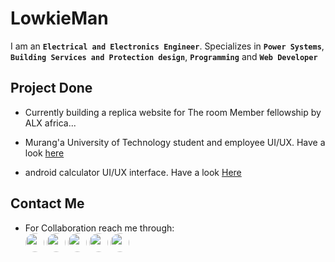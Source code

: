 # LowkieMan
I am an **`Electrical and Electronics Engineer`**. Specializes in **`Power Systems`**, **`Building Services and Protection design`**, **`Programming`** and **`Web Developer`**

## Project Done
- Currently building a replica website for The room Member fellowship by ALX africa...
- Murang'a University of Technology student and employee UI/UX. Have a look 
[here](https://mutportal.netlify.app)

- android calculator UI/UX interface. Have a look [Here](https://calonepointzero.netlify.app)

## Contact Me 
- For Collaboration reach me through: <br>
[<img src="https://th.bing.com/th/id/R.6f9a03bd4554e5454de1c79f4c91aadf?rik=0c%2fLPEw2uBblNg&pid=ImgRaw&r=0" style="width:30px; height:30px; border-radius:20px;">](https://www.linkedin.com/in/wilfredtinega)
[<img src="https://th.bing.com/th/id/R.9c06c3b1bd6cc9e2d9eebcfdf0975019?rik=7186LRxOyYbqFA&pid=ImgRaw&r=0" style="width:30px; height:30px; border-radius:50%;">](https://wa.me/254798732981)
[<img src="https://imagepng.org/wp-content/uploads/2017/11/telegram-icone-icon.png" style="width:30px; height:30px; border-radius:50%;">](https://facebook.com/tinegamamboleo)
[<img src="https://th.bing.com/th/id/R.83e3cc297106767114f2c060f7f5fcbb?rik=FkFOcs3CThcCJQ&pid=ImgRaw&r=0" style="width:30px; height:30px; border-radius:50%;">](https://facebook.com/tinegamamboleo)
[<img src="https://toppng.com/public/uploads/preview/twitter-x-new-logo-round-icon-png-11692480241tdbz6jparr.webp" style="width:30px; height:30px; border-radius:20px;">](https://x.com/tinegawilfred)

